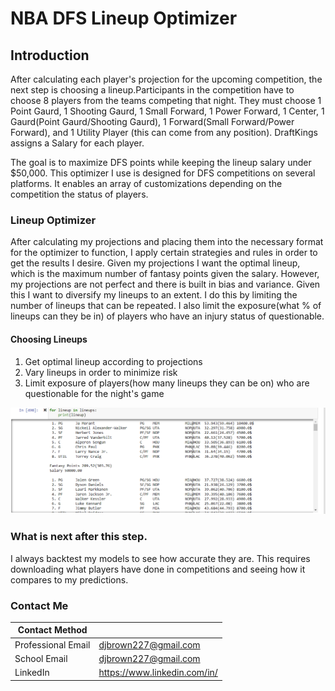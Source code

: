 # NBA DFS Lineup Optimizer

## Introduction
After calculating each player's projection for the upcoming competition, the next step is choosing a lineup.Participants in the competition have to choose 8 players 
from the teams competing that night. They must choose 1 Point Gaurd, 1 Shooting Gaurd, 1 Small Forward, 1 Power Forward, 1 Center, 1 Gaurd(Point Gaurd/Shooting Gaurd), 
1 Forward(Small Forward/Power Forward), and 1 Utility Player (this can come from any position). DraftKings assigns a Salary for each player. 

The goal is to maximize DFS points while keeping the lineup salary under $50,000. This optimizer I use is designed for 
DFS competitions on several platforms. It enables an array of customizations depending on the competition the status of players.

### Lineup Optimizer
After calculating my projections and placing them into the necessary format for the optimizer to function, I apply certain strategies and rules in order to get the 
results I desire. Given my projections I want the optimal lineup, which is the maximum number of fantasy points given the salary. However, my projections are not perfect
and there is built in bias and variance. Given this I want to diversify my lineups to an extent. I do this by limiting the number of lineups that can be repeated. I also
limit the exposure(what % of lineups can they be in) of players who have an injury status of questionable.
#### Choosing Lineups
1. Get optimal lineup according to projections
2. Vary lineups in order to minimize risk
3. Limit exposure of players(how many lineups they can be on) who are questionable for the night's game

<p align="center"><img src = "https://github.com/djbrown227/Daniel_Portfolio/blob/main/Python%20Programming%20Projects/NBA%20Daily%20Fantasy%20Sports/Lineup%20Optimizer/LineupsGenerated.png" width = 700><p>

### What is next after this step.
I always backtest my models to see how accurate they are. This requires downloading what players have done in competitions and seeing how it compares to my predictions. 

### Contact Me

| Contact Method |  |
| --- | --- |
| Professional Email | djbrown227@gmail.com |
| School Email | djbrown227@gmail.com |
| LinkedIn | https://www.linkedin.com/in/ |
